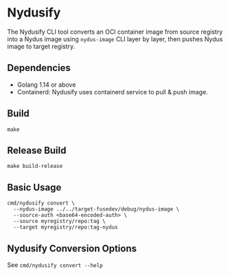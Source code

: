 # Nydusify

The Nydusify CLI tool converts an OCI container image from source registry into a Nydus image using `nydus-image` CLI layer by layer, then pushes Nydus image to target registry.

## Dependencies

- Golang 1.14 or above
- Containerd: Nydusify uses containerd service to pull & push image.

## Build

```
make
```

## Release Build

```
make build-release
```

## Basic Usage

```
cmd/nydusify convert \
  --nydus-image ../../target-fusedev/debug/nydus-image \
  --source-auth <base64-encoded-auth> \
  --source myregistry/repo:tag \
  --target myregistry/repo:tag-nydus
```

## Nydusify Conversion Options

See `cmd/nydusify convert --help`
